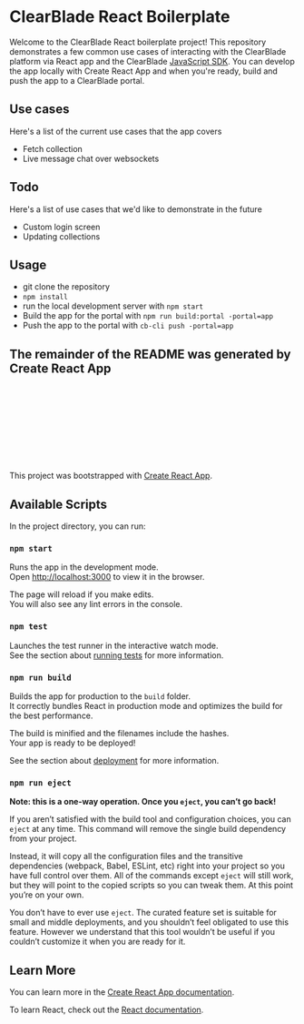 # ClearBlade React Boilerplate

Welcome to the ClearBlade React boilerplate project! This repository demonstrates a few common use cases of interacting with the ClearBlade platform via React app and the ClearBlade [JavaScript SDK](https://github.com/clearblade/JavaScript-API). You can develop the app locally with Create React App and when you're ready, build and push the app to a ClearBlade portal.

## Use cases

Here's a list of the current use cases that the app covers

- Fetch collection
- Live message chat over websockets

## Todo

Here's a list of use cases that we'd like to demonstrate in the future

- Custom login screen
- Updating collections

## Usage

- git clone the repository
- `npm install`
- run the local development server with `npm start`
- Build the app for the portal with `npm run build:portal -portal=app`
- Push the app to the portal with `cb-cli push -portal=app`

## The remainder of the README was generated by Create React App

<br>
<br>
<br>
<br>
<br>
<br>
<br>
<br>

This project was bootstrapped with [Create React App](https://github.com/facebook/create-react-app).

## Available Scripts

In the project directory, you can run:

### `npm start`

Runs the app in the development mode.<br />
Open [http://localhost:3000](http://localhost:3000) to view it in the browser.

The page will reload if you make edits.<br />
You will also see any lint errors in the console.

### `npm test`

Launches the test runner in the interactive watch mode.<br />
See the section about [running tests](https://facebook.github.io/create-react-app/docs/running-tests) for more information.

### `npm run build`

Builds the app for production to the `build` folder.<br />
It correctly bundles React in production mode and optimizes the build for the best performance.

The build is minified and the filenames include the hashes.<br />
Your app is ready to be deployed!

See the section about [deployment](https://facebook.github.io/create-react-app/docs/deployment) for more information.

### `npm run eject`

**Note: this is a one-way operation. Once you `eject`, you can’t go back!**

If you aren’t satisfied with the build tool and configuration choices, you can `eject` at any time. This command will remove the single build dependency from your project.

Instead, it will copy all the configuration files and the transitive dependencies (webpack, Babel, ESLint, etc) right into your project so you have full control over them. All of the commands except `eject` will still work, but they will point to the copied scripts so you can tweak them. At this point you’re on your own.

You don’t have to ever use `eject`. The curated feature set is suitable for small and middle deployments, and you shouldn’t feel obligated to use this feature. However we understand that this tool wouldn’t be useful if you couldn’t customize it when you are ready for it.

## Learn More

You can learn more in the [Create React App documentation](https://facebook.github.io/create-react-app/docs/getting-started).

To learn React, check out the [React documentation](https://reactjs.org/).
